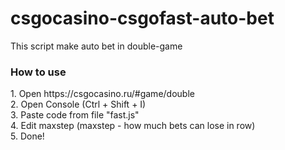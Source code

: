 # csgocasino-csgofast-auto-bet
This script make auto bet in double-game
<h3>How to use</h3>
1. Open https://csgocasino.ru/#game/double<br>
2. Open Console (Ctrl + Shift + I)<br>
3. Paste code from file "fast.js"<br>
4. Edit maxstep (maxstep - how much bets can lose in row)<br>
5. Done!<br>
